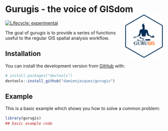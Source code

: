 
<!-- README.md is generated from README.Rmd. Please edit that file -->

# Gurugis - the voice of GISdom <img src='man/figures/logo.png' align="right" height="139" />

<!-- badges: start -->

[![Lifecycle:
experimental](https://img.shields.io/badge/lifecycle-experimental-orange.svg)](https://www.tidyverse.org/lifecycle/#experimental)
<!-- badges: end -->

The goal of gurugis is to provide a series of functions useful to the
regular GIS spatial analysis workflow.

## Installation

You can install the development version from
[GitHub](https://github.com/) with:

``` r
# install.packages("devtools")
devtools::install_github("damienjacques/gurugis")
```

## Example

This is a basic example which shows you how to solve a common problem:

``` r
library(gurugis)
## basic example code
```
